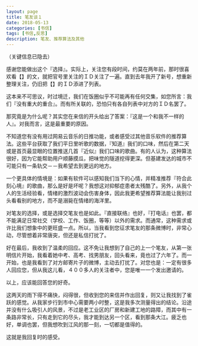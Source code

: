 ```yaml
---
layout: page
title: 笔友谈１
date: 2018-05-13
categories: [书信]
tags: [书信,反思]
description: 笔友、推荐算法及其他
---
```



（关键信息已隐去）

感谢您能做出这个『选择』。实际上，关注您有段时间，约莫在两年前，那时很喜欢看【】的文，就把官号里关注的ＩＤ关注了一遍。直到去年我开了新号，想重新整理关注，仍旧把【】的ＩＤ添进了列表。

这本来不可思议，时过境迁，我们在饭圈似乎不可能再有任何交集，如您所言：我们『没有重大的重合』。而有所关联的，恐怕只有各自列表中对方的ＩＤ名罢了。

那究竟是为什么呢？其实您在来信的开头给出了答案：『这是一个和我不一样的人』。对我而言，这是最重要的原因。

不知道您有没有用过网易云音乐的日推功能，或者感受过其他音乐软件的推荐算法。这些平台获取了我们平日里听歌的数据，『知道』我们的口味，然后在第二天或是首页最显眼的位置推送几首『近似』我们口味的歌曲。有的人认为，这种算法很好，因为它能帮助用户顺藤摸瓜，把味觉的隧道挖得更深。但基建发达的城市不可能只有一条轨交－－我希望去到更远的地方。

一个更具体的情境是：如果有软件可以感知我们当下的心情，并精准推荐『符合此刻心境』的歌曲，那么是好是坏呢？我想这对抑郁症患者太残酷了。另外，从我个人的生活经验看，情绪的激烈波动会伤害身体，因此我更希望推荐算法能让我别过头看看别的地方，而不是溺毙在情绪的海洋里。

对笔友的选择，或是选择交笔友也是如此。『直接联络』也好，『打电话』也罢，都不能满足日常社交（学校、工作、饭圈，等等）以外的需求。而通常，这种需求或许比我们想象中的更旺盛一点。所以，当我看到您征求笔友的那条微博时，非常心动，尽管想着非常唐突，但还是私信打扰了。

好在最后，我收到了温柔的回应。这不免让我想到了自己的上一个笔友，从第一张明信片开始，我看着她中考、高考、找男朋友，回头看来，竟也过了六年了。而一开始，也是我看到了对方邮寄片子的微博，主动去打扰了。对您也是：一定有很多人回应您，但从我这儿看，４００多人的关注者中，您是唯一一个发出邀请的。

以上，应该能回答您的好奇。

这两天的雨下得不痛快，闷得很，但收到您的来信并作出回复，则又让我找到了雀跃的感觉。从我家步行到市中心需要两小时整，这是我多次测量得出的结论。沿途并没有什么吸引人的风景，不过是老工业区的厂房和新建工地的路障，而其中有一条路非常长，只有走到它的尽头，我才能到达另一个区，看到那条大江。疲乏也好，单调也罢，但我想吹到江风的那一刻，一切都是值得的。

这就是我回复时的感受。
